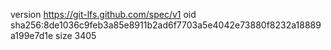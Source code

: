 version https://git-lfs.github.com/spec/v1
oid sha256:8de1036c9feb3a85e8911b2ad6f7703a5e4042e73880f8232a18889a199e7d1e
size 3405
